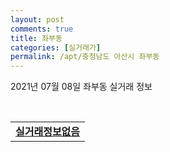 ```yaml
---
layout: post
comments: true
title: 좌부동
categories: [실거래가]
permalink: /apt/충청남도 아산시 좌부동
---
```


2021년 07월 08일 좌부동 실거래 정보

<script type="text/javascript">
  google.charts.load('current', {'packages':['corechart']});
  google.charts.setOnLoadCallback(drawChart);

  function drawChart() {
    var data = google.visualization.arrayToDataTable([['거래일', '매매', '전월세', '전매'], ['20-07', 7, 7, 0], ['20-08', 8, 11, 0], ['20-09', 15, 10, 0], ['20-10', 10, 13, 0], ['20-11', 17, 10, 0], ['20-12', 16, 10, 0], ['21-01', 15, 7, 0], ['21-02', 14, 11, 0], ['21-03', 25, 9, 0], ['21-04', 19, 10, 0], ['21-05', 15, 6, 0], ['21-06', 9, 7, 0]]);

    var options = {
      title: '최근 1년간 유형별 거래량 추이',
      legend: { position: 'bottom' }
    };

    var chart = new google.visualization.LineChart(document.getElementById('columnchart_material'));
    chart.draw(data, (options));년간 
  }
</script>

<div id="columnchart_material" style="width: 95%; margin-left: -35px; display: block"></div>
<br>
<table>
  <tr>
    <td colspan="4" style="font-weight: bold;"><a href="https://search.naver.com/search.naver?query=좌부동 실거래정보없음">실거래정보없음</a></td>
  </tr>
    
</table>
    